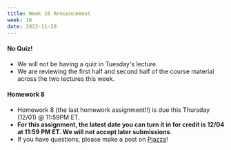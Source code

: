 ```yaml
---
title: Week 16 Announcement
week: 16
date: 2022-11-28
---
```


#### No Quiz!
- We will not be having a quiz in Tuesday's lecture. 
- We are reviewing the first half and second half of the course material across the two lectures this week.

#### Homework 8

- Homework 8 (the last homework assignment!!) is due this Thursday (12/01) @ 11:59PM ET.
- **For this assignment, the latest date you can turn it in for credit is 12/04 at 11:59 PM ET. We will not accept later submissions**.
- If you have questions, please make a post on [Piazza](https://piazza.com/class/l6fee1cmjpp5az)!


